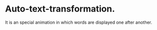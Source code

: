 # Auto-text-transformation.
It is an special animation in which words are displayed one after another.
